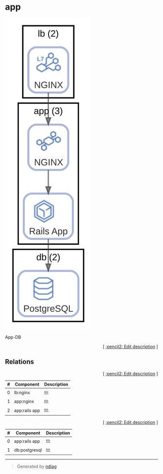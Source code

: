 # app

![view](label-app.svg)

App-DB


<p align="right">
  [ <a href="../../ndiag.descriptions/_label-app.md">:pencil2: Edit description</a> ]
<p>

## Relations

<p align="right">
  [ <a href="../../ndiag.descriptions/_relation-lb_nginx-d49ef52.md">:pencil2: Edit description</a> ]
<p>

| # | Component | Description |
| --- | --- | --- |
| 0 | lb:nginx |  <a href="../../ndiag.descriptions/_component-lb_nginx.md">:pencil2:</a> |
| 1 | app:nginx |  <a href="../../ndiag.descriptions/_component-app_nginx.md">:pencil2:</a> |
| 2 | app:rails app |  <a href="../../ndiag.descriptions/_component-app_rails_app.md">:pencil2:</a> |


<p align="right">
  [ <a href="../../ndiag.descriptions/_relation-app_rails_app-5315b66.md">:pencil2: Edit description</a> ]
<p>

| # | Component | Description |
| --- | --- | --- |
| 0 | app:rails app |  <a href="../../ndiag.descriptions/_component-app_rails_app.md">:pencil2:</a> |
| 1 | db:postgresql |  <a href="../../ndiag.descriptions/_component-db_postgresql.md">:pencil2:</a> |


---

> Generated by [ndiag](https://github.com/k1LoW/ndiag)
